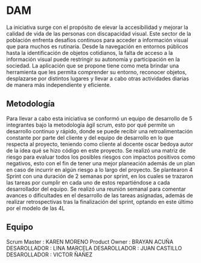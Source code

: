 # DAM

La iniciativa surge con el propósito de elevar la accesibilidad y mejorar la calidad de vida de
las personas con discapacidad visual. Este sector de la población enfrenta desafíos continuos
para acceder a información visual que para muchos es rutinaria. Desde la navegación en
entornos públicos hasta la identificación de objetos cotidianos, la falta de acceso a la
información visual puede restringir su autonomía y participación en la sociedad. La
aplicación que se propone tiene como meta brindar una herramienta que les permita
comprender su entorno, reconocer objetos, desplazarse por distintos lugares y llevar a cabo
otras actividades diarias de manera más independiente y eficiente.
## Metodología


Para llevar a cabo esta iniciativa se conformó un equipo de desarrollo de 5 integrantes bajo la
metodología ágil scrum, esto por qué permite un desarrollo continuo y rápido, donde se puede
recibir una retroalimentación constante por parte del cliente y del equipo de desarrollo en lo
que respecta al proyecto, teniendo como cliente al docente oscar bedoya autor de la idea qué
se hizo código en este proyecto.
Se realizó una matriz de riesgo para evaluar todos los posibles riesgos con impactos positivos
como negativos, esto con el fin de tener una mejor planeación además de un plan en caso de
incurrir en algún riesgo a lo largo del proyecto.
Se plantearon 4 Sprint con una duración de 2 semanas por sprint, en los cuales se trazaron las
tareas por cumplir en cada uno de estos repartiéndose a cada desarrollador del equipo. Se
realizó una reunión semanal para comentar avances o dificultades en el desarrollo de las
tareas asignadas, además de realizar retrospectivas tras la finalización del sprint, optando en
este último por el modelo de las 4L

## Equipo
Scrum Master : KAREN MORENO
Product Owner : BRAYAN ACUÑA
DESAROLLADOR : LINA MARCELA
DESAROLLADOR : JUAN CASTILLO
DESAROLLADOR : VICTOR ÑAÑEZ